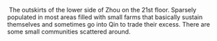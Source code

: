  The outskirts of the lower side of Zhou on the 21st floor. Sparsely populated in most areas filled with small farms that basically sustain themselves and sometimes go into Qin to trade their excess. There are some small communities scattered around.
